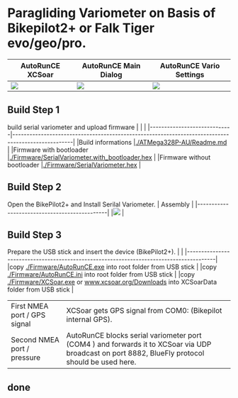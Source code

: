 # Paragliding Variometer on Basis of Bikepilot2+ or Falk Tiger evo/geo/pro.
|         AutoRunCE XCSoar             |    AutoRunCE Main Dialog             |    AutoRunCE Vario Settings          |
|--------------------------------------|--------------------------------------|--------------------------------------|
|[<img src="./image/AutoRunCE_1.png">](https://youtube.com/shorts/pAdE8dn8gpc)|[<img src="./image/AutoRunCE_2.png">](https://youtube.com/shorts/2ggxs6w_VHQ)|[<img src="./image/AutoRunCE_3.png">](https://youtube.com/shorts/l3dTKEIAxWs)|

## Build Step 1
build serial variometer and upload firmware
|                             |                                                                                                   |
|-----------------------------|---------------------------------------------------------------------------------------------------|
|Build informations           |[./ATMega328P-AU/Readme.md](./ATMega328P-AU/Readme.md)                                             |
|Firmware with bootloader     |[./Firmware/SerialVariometer.with_bootloader.hex](./Firmware/SerialVariometer.with_bootloader.hex) |
|Firmware without bootloader  |[./Firmware/SerialVariometer.hex](./Firmware/SerialVariometer.hex)                                 |

## Build Step 2
Open the BikePilot2+ and Install Serilal Variometer.
|                 Assembly                     |
|----------------------------------------------|
|<img src="./image/Vario.png">                 |

## Build Step 3
Prepare the USB stick and insert the device (BikePilot2+).
|                                                                                        |
|----------------------------------------------------------------------------------------|
|copy [./Firmware/AutoRunCE.exe](./Firmware/AutoRunCE.exe) into root folder from USB stick |
|copy [./Firmware/AutoRunCE.ini](./Firmware/AutoRunCE.ini) into root folder from USB stick |
|copy [./Firmware/XCSoar.exe](./Firmware/XCSoar.exe) or www.xcsoar.org/Downloads into XCSoarData folder from USB stick |

|                                         |                                               |
|-----------------------------------------|-----------------------------------------------|
|First  NMEA port / GPS signal|XCSoar gets GPS signal from COM0: (Bikepilot internal GPS).|
|Second NMEA port / pressure |AutoRunCE blocks serial variometer port (COM4 ) and forwards it to XCSoar via UDP broadcast on port 8882, BlueFly protocol should be used here.|

## done
